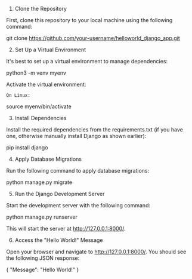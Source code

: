 1. Clone the Repository

First, clone this repository to your local machine using the following command:

git clone https://github.com/your-username/helloworld_django_app.git

2. Set Up a Virtual Environment

It's best to set up a virtual environment to manage dependencies:

python3 -m venv myenv

Activate the virtual environment:

    On Linux:

source myenv/bin/activate

3. Install Dependencies

Install the required dependencies from the requirements.txt (if you have one, otherwise manually install Django as shown earlier):

pip install django

4. Apply Database Migrations

Run the following command to apply database migrations:

python manage.py migrate

5. Run the Django Development Server

Start the development server with the following command:

python manage.py runserver

This will start the server at http://127.0.0.1:8000/.

6. Access the "Hello World!" Message

Open your browser and navigate to http://127.0.0.1:8000/. You should see the following JSON response:

{
  "Message": "Hello World!"
}


